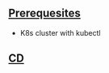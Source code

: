 ## [Prerequesites](./docs/stack/prerequesites/README.md)
- K8s cluster with kubectl

## [CD](./docs/stack/tools/cicd/argocd.md)
